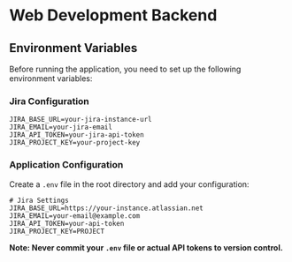 # Web Development Backend

## Environment Variables

Before running the application, you need to set up the following environment variables:

### Jira Configuration
```
JIRA_BASE_URL=your-jira-instance-url
JIRA_EMAIL=your-jira-email
JIRA_API_TOKEN=your-jira-api-token
JIRA_PROJECT_KEY=your-project-key
```

### Application Configuration
Create a `.env` file in the root directory and add your configuration:

```env
# Jira Settings
JIRA_BASE_URL=https://your-instance.atlassian.net
JIRA_EMAIL=your-email@example.com
JIRA_API_TOKEN=your-api-token
JIRA_PROJECT_KEY=PROJECT
```

**Note: Never commit your `.env` file or actual API tokens to version control.**